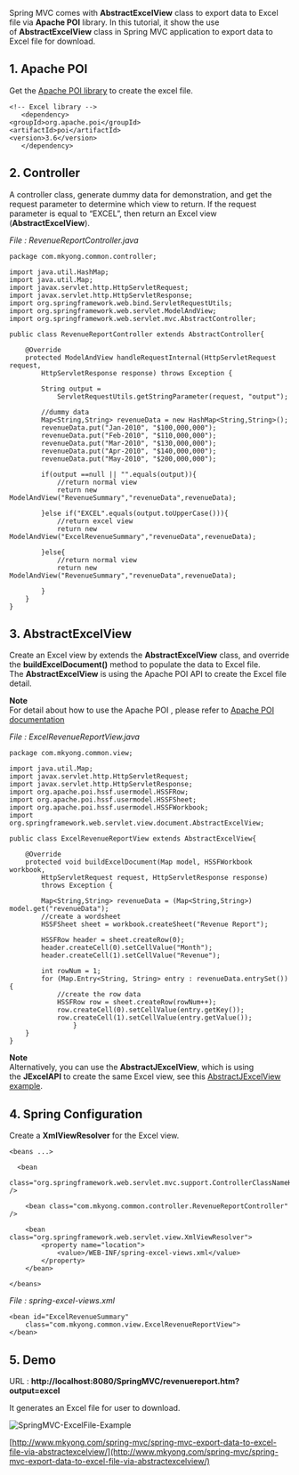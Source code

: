Spring MVC comes with **AbstractExcelView** class to export data to Excel file via **Apache POI** library. In this tutorial, it show the use of **AbstractExcelView** class in Spring MVC application to export data to Excel file for download.

## 1\. Apache POI

Get the [Apache POI library](http://poi.apache.org/) to create the excel file.

    <!-- Excel library -->
       <dependency>
    <groupId>org.apache.poi</groupId>
    <artifactId>poi</artifactId>
    <version>3.6</version>
       </dependency>

## 2\. Controller

A controller class, generate dummy data for demonstration, and get the request parameter to determine which view to return. If the request parameter is equal to “EXCEL”, then return an Excel view (**AbstractExcelView**).

_File : RevenueReportController.java_

    package com.mkyong.common.controller;

    import java.util.HashMap;
    import java.util.Map;
    import javax.servlet.http.HttpServletRequest;
    import javax.servlet.http.HttpServletResponse;
    import org.springframework.web.bind.ServletRequestUtils;
    import org.springframework.web.servlet.ModelAndView;
    import org.springframework.web.servlet.mvc.AbstractController;

    public class RevenueReportController extends AbstractController{

    	@Override
    	protected ModelAndView handleRequestInternal(HttpServletRequest request,
    		HttpServletResponse response) throws Exception {

    		String output =
    			ServletRequestUtils.getStringParameter(request, "output");

    		//dummy data
    		Map<String,String> revenueData = new HashMap<String,String>();
    		revenueData.put("Jan-2010", "$100,000,000");
    		revenueData.put("Feb-2010", "$110,000,000");
    		revenueData.put("Mar-2010", "$130,000,000");
    		revenueData.put("Apr-2010", "$140,000,000");
    		revenueData.put("May-2010", "$200,000,000");

    		if(output ==null || "".equals(output)){
    			//return normal view
    			return new ModelAndView("RevenueSummary","revenueData",revenueData);

    		}else if("EXCEL".equals(output.toUpperCase())){
    			//return excel view
    			return new ModelAndView("ExcelRevenueSummary","revenueData",revenueData);

    		}else{
    			//return normal view
    			return new ModelAndView("RevenueSummary","revenueData",revenueData);

    		}
    	}
    }

## 3\. AbstractExcelView

Create an Excel view by extends the **AbstractExcelView** class, and override the **buildExcelDocument()** method to populate the data to Excel file. The **AbstractExcelView** is using the Apache POI API to create the Excel file detail.

**Note**  
For detail about how to use the Apache POI , please refer to [Apache POI documentation](http://poi.apache.org/)

_File : ExcelRevenueReportView.java_

    package com.mkyong.common.view;

    import java.util.Map;
    import javax.servlet.http.HttpServletRequest;
    import javax.servlet.http.HttpServletResponse;
    import org.apache.poi.hssf.usermodel.HSSFRow;
    import org.apache.poi.hssf.usermodel.HSSFSheet;
    import org.apache.poi.hssf.usermodel.HSSFWorkbook;
    import org.springframework.web.servlet.view.document.AbstractExcelView;

    public class ExcelRevenueReportView extends AbstractExcelView{

    	@Override
    	protected void buildExcelDocument(Map model, HSSFWorkbook workbook,
    		HttpServletRequest request, HttpServletResponse response)
    		throws Exception {

    		Map<String,String> revenueData = (Map<String,String>) model.get("revenueData");
    		//create a wordsheet
    		HSSFSheet sheet = workbook.createSheet("Revenue Report");

    		HSSFRow header = sheet.createRow(0);
    		header.createCell(0).setCellValue("Month");
    		header.createCell(1).setCellValue("Revenue");

    		int rowNum = 1;
    		for (Map.Entry<String, String> entry : revenueData.entrySet()) {
    			//create the row data
    			HSSFRow row = sheet.createRow(rowNum++);
    			row.createCell(0).setCellValue(entry.getKey());
    			row.createCell(1).setCellValue(entry.getValue());
                    }
    	}
    }

**Note**  
Alternatively, you can use the **AbstractJExcelView**, which is using the **JExcelAPI** to create the same Excel view, see this [AbstractJExcelView example](http://www.mkyong.com/spring-mvc/spring-mvc-export-data-to-excel-file-via-abstractjexcelview/).

## 4\. Spring Configuration

Create a **XmlViewResolver** for the Excel view.

    <beans ...>

      <bean
      class="org.springframework.web.servlet.mvc.support.ControllerClassNameHandlerMapping" />

    	<bean class="com.mkyong.common.controller.RevenueReportController" />

    	<bean class="org.springframework.web.servlet.view.XmlViewResolver">
    		<property name="location">
    			<value>/WEB-INF/spring-excel-views.xml</value>
    		</property>
    	</bean>

    </beans>

_File : spring-excel-views.xml_

    <bean id="ExcelRevenueSummary"
    	class="com.mkyong.common.view.ExcelRevenueReportView">
    </bean>

## 5\. Demo

URL : **http://localhost:8080/SpringMVC/revenuereport.htm?output=excel**

It generates an Excel file for user to download.

![SpringMVC-ExcelFile-Example](http://www.mkyong.com/wp-content/uploads/2010/08/SpringMVC-ExcelFile-Example.jpg)

[http://www.mkyong.com/spring-mvc/spring-mvc-export-data-to-excel-file-via-abstractexcelview/](http://www.mkyong.com/spring-mvc/spring-mvc-export-data-to-excel-file-via-abstractexcelview/)
